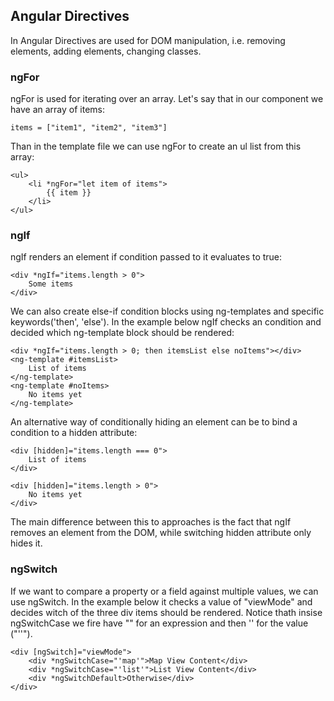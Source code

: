 ## Angular Directives

In Angular Directives are used for DOM manipulation, i.e. removing elements, adding elements, changing classes.

### ngFor

ngFor is used for iterating over an array. Let's say that in our component we have an array of items:

    items = ["item1", "item2", "item3"]

Than in the template file we can use ngFor to create an ul list from this array:

    <ul>
        <li *ngFor="let item of items">
            {{ item }}
        </li>   
    </ul>

### ngIf

ngIf renders an element if condition passed to it evaluates to true:

    <div *ngIf="items.length > 0">
        Some items
    </div>

We can also create else-if condition blocks using ng-templates and specific keywords('then', 'else'). In the example below ngIf checks an condition and decided which ng-template block should be rendered:

    <div *ngIf="items.length > 0; then itemsList else noItems"></div>
    <ng-template #itemsList>
        List of items
    </ng-template>
    <ng-template #noItems>
        No items yet
    </ng-template>

An alternative way of conditionally hiding an element can be to bind a condition to a hidden attribute:

    <div [hidden]="items.length === 0">
        List of items
    </div>

    <div [hidden]="items.length > 0">
        No items yet
    </div>

The main difference between this to approaches is the fact that ngIf removes an element from the DOM, while switching hidden attribute only hides it.

### ngSwitch

If we want to compare a property or a field against multiple values, we can use ngSwitch. In the example below it checks a value of "viewMode" and decides witch of the three div items should be rendered. Notice thath insise ngSwitchCase we fire have "" for an expression and then '' for the value ("''").

    <div [ngSwitch]="viewMode">
        <div *ngSwitchCase="'map'">Map View Content</div>
        <div *ngSwitchCase="'list'">List View Content</div>
        <div *ngSwitchDefault>Otherwise</div>
    </div>